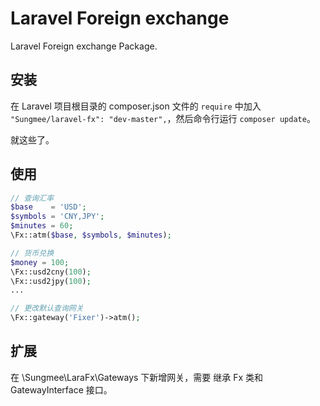 # Laravel Foreign exchange

Laravel Foreign exchange Package.

## 安装

在 Laravel 项目根目录的 composer.json 文件的 `require` 中加入 `"Sungmee/laravel-fx": "dev-master",`，然后命令行运行 `composer update`。

就这些了。

## 使用

```php
// 查询汇率
$base    = 'USD';
$symbols = 'CNY,JPY';
$minutes = 60;
\Fx::atm($base, $symbols, $minutes);

// 货币兑换
$money = 100;
\Fx::usd2cny(100);
\Fx::usd2jpy(100);
...

// 更改默认查询网关
\Fx::gateway('Fixer')->atm();
```

## 扩展

在 \Sungmee\LaraFx\Gateways 下新增网关，需要 继承 Fx 类和 GatewayInterface 接口。